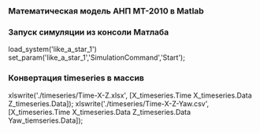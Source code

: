 ### Математическая модель АНП МТ-2010 в Matlab


### Запуск симуляции из консоли Матлаба

load_system('like_a_star_1')
set_param('like_a_star_1','SimulationCommand','Start');


### Конвертация timeseries в массив

xlswrite('./timeseries/Time-X-Z.xlsx', [X_timeseries.Time X_timeseries.Data Z_timeseries.Data]);
xlswrite('./timeseries/Time-X-Z-Yaw.csv', [X_timeseries.Time X_timeseries.Data Z_timeseries.Data Yaw_tiemseries.Data]);

